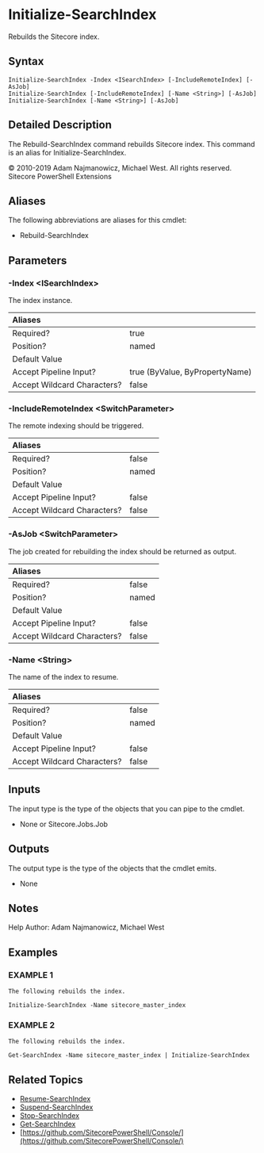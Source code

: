 # Initialize-SearchIndex

Rebuilds the Sitecore index.

## Syntax

```text
Initialize-SearchIndex -Index <ISearchIndex> [-IncludeRemoteIndex] [-AsJob]
Initialize-SearchIndex [-IncludeRemoteIndex] [-Name <String>] [-AsJob]
Initialize-SearchIndex [-Name <String>] [-AsJob]
```

## Detailed Description

The Rebuild-SearchIndex command rebuilds Sitecore index. This command is an alias for Initialize-SearchIndex.

© 2010-2019 Adam Najmanowicz, Michael West. All rights reserved. Sitecore PowerShell Extensions

## Aliases

The following abbreviations are aliases for this cmdlet:

* Rebuild-SearchIndex 

## Parameters

### -Index  &lt;ISearchIndex&gt;

The index instance.

| Aliases |  |
| :--- | :--- |
| Required? | true |
| Position? | named |
| Default Value |  |
| Accept Pipeline Input? | true \(ByValue, ByPropertyName\) |
| Accept Wildcard Characters? | false |

### -IncludeRemoteIndex  &lt;SwitchParameter&gt;

The remote indexing should be triggered.

| Aliases |  |
| :--- | :--- |
| Required? | false |
| Position? | named |
| Default Value |  |
| Accept Pipeline Input? | false |
| Accept Wildcard Characters? | false |

### -AsJob  &lt;SwitchParameter&gt;

The job created for rebuilding the index should be returned as output.

| Aliases |  |
| :--- | :--- |
| Required? | false |
| Position? | named |
| Default Value |  |
| Accept Pipeline Input? | false |
| Accept Wildcard Characters? | false |

### -Name  &lt;String&gt;

The name of the index to resume.

| Aliases |  |
| :--- | :--- |
| Required? | false |
| Position? | named |
| Default Value |  |
| Accept Pipeline Input? | false |
| Accept Wildcard Characters? | false |

## Inputs

The input type is the type of the objects that you can pipe to the cmdlet.

* None or Sitecore.Jobs.Job 

## Outputs

The output type is the type of the objects that the cmdlet emits.

* None 

## Notes

Help Author: Adam Najmanowicz, Michael West

## Examples

### EXAMPLE 1

```text
The following rebuilds the index.

Initialize-SearchIndex -Name sitecore_master_index
```

### EXAMPLE 2

```text
The following rebuilds the index.

Get-SearchIndex -Name sitecore_master_index | Initialize-SearchIndex
```

## Related Topics

* [Resume-SearchIndex](resume-searchindex.md)
* [Suspend-SearchIndex](suspend-searchindex.md)
* [Stop-SearchIndex](stop-searchindex.md)
* [Get-SearchIndex](get-searchindex.md)
* [https://github.com/SitecorePowerShell/Console/](https://github.com/SitecorePowerShell/Console/) 

